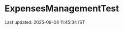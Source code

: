 # ExpensesManagementTest





































































































































































































Last updated: 2025-09-04 11:45:34 IST
